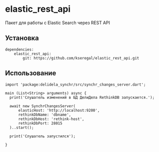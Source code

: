 # elastic_rest_api

Пакет для работы с Elastic Search через REST API


## Установка

```
dependencies:
    elastic_rest_api:
        git: https://github.com/kseregal/elastic_rest_api.git

```

## Использование


```
import 'package:delidela_synchr/src/synchr_changes_server.dart';

main (List<String> arguments) async {
  print('Слушатель изменений в БД ДелиДела RethinkDB запускается.');

  await new SynchrChangesServer(
      elasticHost: 'http://localhost:9200',
      rethinkDbName: 'dbname',
      rethinkDbHost: 'rethink-host',
      rethinkDbPort: 28015
  )..start();

  print('Слушатель запустился');

}
```
